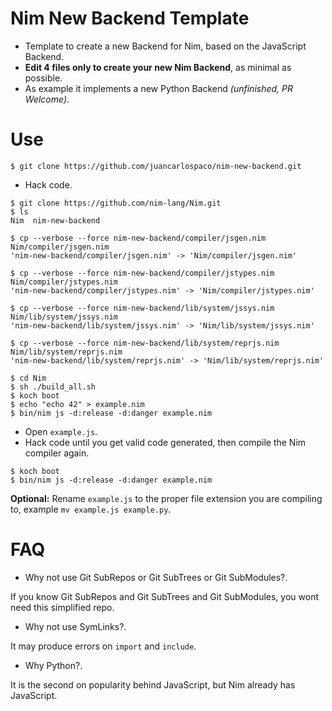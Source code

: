 # Nim New Backend Template

- Template to create a new Backend for Nim, based on the JavaScript Backend.
- **Edit 4 files only to create your new Nim Backend**, as minimal as possible.
- As example it implements a new Python Backend *(unfinished, PR Welcome)*.


# Use

```
$ git clone https://github.com/juancarlospaco/nim-new-backend.git
```

- Hack code.

```console
$ git clone https://github.com/nim-lang/Nim.git
$ ls
Nim  nim-new-backend

$ cp --verbose --force nim-new-backend/compiler/jsgen.nim Nim/compiler/jsgen.nim
'nim-new-backend/compiler/jsgen.nim' -> 'Nim/compiler/jsgen.nim'

$ cp --verbose --force nim-new-backend/compiler/jstypes.nim Nim/compiler/jstypes.nim
'nim-new-backend/compiler/jstypes.nim' -> 'Nim/compiler/jstypes.nim'

$ cp --verbose --force nim-new-backend/lib/system/jssys.nim Nim/lib/system/jssys.nim
'nim-new-backend/lib/system/jssys.nim' -> 'Nim/lib/system/jssys.nim'

$ cp --verbose --force nim-new-backend/lib/system/reprjs.nim Nim/lib/system/reprjs.nim
'nim-new-backend/lib/system/reprjs.nim' -> 'Nim/lib/system/reprjs.nim'

$ cd Nim
$ sh ./build_all.sh
$ koch boot
$ echo "echo 42" > example.nim
$ bin/nim js -d:release -d:danger example.nim
```

- Open `example.js`.
- Hack code until you get valid code generated, then compile the Nim compiler again.

```console
$ koch boot
$ bin/nim js -d:release -d:danger example.nim
```

**Optional:**
Rename `example.js` to the proper file extension you are compiling to,
example `mv example.js example.py`.


# FAQ

- Why not use Git SubRepos or Git SubTrees or Git SubModules?.

If you know Git SubRepos and Git SubTrees and Git SubModules,
you wont need this simplified repo.

- Why not use SymLinks?.

It may produce errors on `import` and `include`.

- Why Python?.

It is the second on popularity behind JavaScript, but Nim already has JavaScript.

